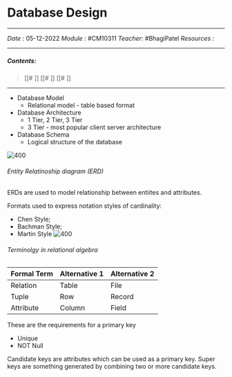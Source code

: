 # Database Design
---
*Date :*  05-12-2022 
*Module :* #CM10311 
*Teacher*: #BhagiPatel 
*Resources :*

---
##### Contents: 
> [[# ]]
> [[# ]]
> [[# ]]
> 
--- 

- Database Model
	- Relational model - table based format
- Database Architecture
	- 1 Tier, 2 Tier, 3 Tier
	- 3 Tier - most popular client server architecture
- Database Schema
	- Logical structure of the database

![400](https://ao.ms/wp-content/uploads/2017/12/twotier.png)

###### Entity Relatinoship diagram (ERD)
ERDs are used to model relationship between entiites and attributes. 

Formats used to express notation styles of cardinality:
- Chen Style;
- Bachman Style;
- Martin Style
![400](https://uploads-us-west-2.insided.com/miro-us/attachment/a9877a9b-d306-4e9b-8274-18810c1faecb.png)

###### Terminolgy in relational algebra
| Formal Term | Alternative 1 | Alternative 2 |
| ----------- | ------------- | ------------- |
| Relation    | Table         | File          |
| Tuple       | Row           | Record        |
| Attribute   | Column        | Field              |

These are the requirements for a primary key
- Unique 
- NOT Null 

Candidate keys are attributes which can be used as a primary key. Super keys are something generated by combining two or more candidate keys. 